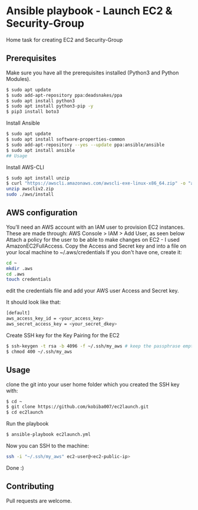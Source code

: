 # Ansible playbook - Launch EC2 & Security-Group 

Home task for creating EC2 and Security-Group

## Prerequisites 

Make sure you have all the prerequisites installed (Python3 and Python Modules). 
```bash
$ sudo apt update
$ sudo add-apt-repository ppa:deadsnakes/ppa 
$ sudo apt install python3
$ sudo apt install python3-pip -y
$ pip3 install boto3
```
Install Ansible
```bash
$ sudo apt update
$ sudo apt install software-properties-common
$ sudo add-apt-repository --yes --update ppa:ansible/ansible
$ sudo apt install ansible
## Usage
```

Install AWS-CLI
```bash
$ sudo apt install unzip
$ curl "https://awscli.amazonaws.com/awscli-exe-linux-x86_64.zip" -o "awscliv2.zip"
unzip awscliv2.zip
sudo ./aws/install
```

## AWS configuration

You’ll need an AWS account with an IAM user to provision EC2 instances. These are made through: AWS Console > IAM > Add User, as seen below
Attach a policy for the user to be able to make changes on EC2 - I used AmazonEC2FullAccess. 
Copy the Access and Secret key and into a file on your local machine to  ~/.aws/credentials 
If you don't have one, create it:
```bash
cd ~
mkdir .aws
cd .aws
touch credentials
```
edit the credentials file and add your AWS user Access and Secret key.

It should look like that:

```bash
[default]
aws_access_key_id = <your_access_key>
aws_secret_access_key = <your_secret_dkey>
```

Create SSH key for the Key Pairing for the EC2
```bash
$ ssh-keygen -t rsa -b 4096 -f ~/.ssh/my_aws # keep the passphrase empty
$ chmod 400 ~/.ssh/my_aws
```

## Usage
 clone the git into your user home folder which you created the SSH key with:
```bash
$ cd ~
$ git clone https://github.com/kobiba007/ec2launch.git
$ cd ec2launch
```
Run the playbook

```bash
$ ansible-playbook ec2launch.yml
```
Now you can SSH to the machine:
```bash
ssh -i "~/.ssh/my_aws" ec2-user@<ec2-public-ip> 
```
Done :)

## Contributing

Pull requests are welcome. 
